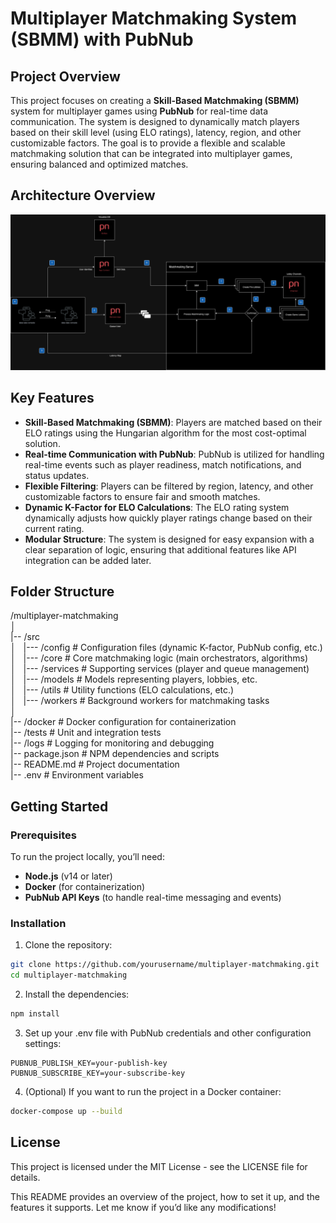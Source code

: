 # Multiplayer Matchmaking System (SBMM) with PubNub

## Project Overview

This project focuses on creating a **Skill-Based Matchmaking (SBMM)** system for multiplayer games using **PubNub** for real-time data communication. The system is designed to dynamically match players based on their skill level (using ELO ratings), latency, region, and other customizable factors. The goal is to provide a flexible and scalable matchmaking solution that can be integrated into multiplayer games, ensuring balanced and optimized matches.

## Architecture Overview

![Alt text](assets/sbm.drawio.png)

## Key Features

- **Skill-Based Matchmaking (SBMM)**: Players are matched based on their ELO ratings using the Hungarian algorithm for the most cost-optimal solution.
- **Real-time Communication with PubNub**: PubNub is utilized for handling real-time events such as player readiness, match notifications, and status updates.
- **Flexible Filtering**: Players can be filtered by region, latency, and other customizable factors to ensure fair and smooth matches.
- **Dynamic K-Factor for ELO Calculations**: The ELO rating system dynamically adjusts how quickly player ratings change based on their current rating.
- **Modular Structure**: The system is designed for easy expansion with a clear separation of logic, ensuring that additional features like API integration can be added later.



## Folder Structure

/multiplayer-matchmaking </br>
│</br>
|-- /src</br>
│&nbsp;&nbsp;&nbsp;|--- /config          # Configuration files (dynamic K-factor, PubNub config, etc.)</br>
│&nbsp;&nbsp;&nbsp;|--- /core            # Core matchmaking logic (main orchestrators, algorithms)</br>
│&nbsp;&nbsp;&nbsp;|--- /services        # Supporting services (player and queue management)</br>
│&nbsp;&nbsp;&nbsp;|--- /models          # Models representing players, lobbies, etc.</br>
│&nbsp;&nbsp;&nbsp;|--- /utils           # Utility functions (ELO calculations, etc.)</br>
│&nbsp;&nbsp;&nbsp;|--- /workers         # Background workers for matchmaking tasks</br>
│</br>
|-- /docker              # Docker configuration for containerization</br>
|-- /tests               # Unit and integration tests</br>
|-- /logs                # Logging for monitoring and debugging</br>
|-- package.json         # NPM dependencies and scripts</br>
|-- README.md            # Project documentation</br>
|-- .env                 # Environment variables</br>

## Getting Started

### Prerequisites

To run the project locally, you’ll need:

- **Node.js** (v14 or later)
- **Docker** (for containerization)
- **PubNub API Keys** (to handle real-time messaging and events)

### Installation

1. Clone the repository:

  ```bash
  git clone https://github.com/yourusername/multiplayer-matchmaking.git
  cd multiplayer-matchmaking
  ```

2. Install the dependencies:

  ```bash
  npm install
  ```

3. Set up your .env file with PubNub credentials and other configuration settings:

  ```
  PUBNUB_PUBLISH_KEY=your-publish-key
  PUBNUB_SUBSCRIBE_KEY=your-subscribe-key
  ```

4.	(Optional) If you want to run the project in a Docker container:

  ```bash
  docker-compose up --build
  ```

## License

This project is licensed under the MIT License - see the LICENSE file for details.

This README provides an overview of the project, how to set it up, and the features it supports. Let me know if you’d like any modifications!



